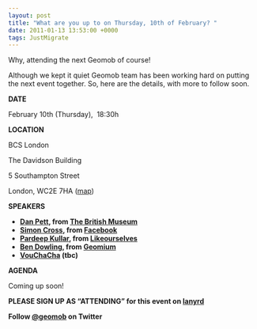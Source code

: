 ```yaml
--- 
layout: post
title: "What are you up to on Thursday, 10th of February? "
date: 2011-01-13 13:53:00 +0000
tags: JustMigrate
---
```

Why, attending the next Geomob of course!

Although we kept it quiet Geomob team has been working hard on putting the next event together. So, here are the details, with more to follow soon.

**DATE**

February 10th (Thursday),  18:30h

**LOCATION**

BCS London

The Davidson Building 

5 Southampton Street

London, WC2E 7HA ([map](http://www.openstreetmap.org/?lat=51.51061&lon=-0.121488&zoom=18&layers=M "BCS Southampton Street"))

**SPEAKERS**

*   **[Dan Pett](http://twitter.com/portableant "Dan Pett Twitter"), from [The British Museum](http://www.britishmuseum.org/)**
*   **[Simon Cross](http://www.simoncross.com/ "Simon Cross"), from [Facebook](http://www.facebook.com)**
*   **[Pardeep Kullar](http://twitter.com/kullar "Pardeep Kullar Twitter"), from [Likeourselves](http://www.likeourselves.com/)**
*   **[Ben Dowling](http://twitter.com/coderholic "Ben Dowling Twitter"), from [Geomium](http://geomium.com/ "Geomium")**
*   **[VouChaCha](http://www.vouchacha.com/ "Vouchacha") (tbc)**

**AGENDA**

Coming up soon!

**PLEASE SIGN UP AS “ATTENDING” for this event on [lanyrd](http://lanyrd.com/2011/gemob-february/ "Geomob February Lanyrd")**

<div>

**Follow [@geomob](http://twitter.com/geomob "geomob on twitter") on Twitter**

</div>